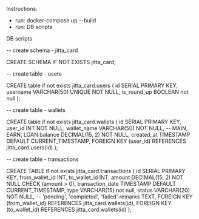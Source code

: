 Instructions:

- run: docker-compose up --build
- run: DB scripts

DB scripts

-- create schema - jitta_card

CREATE SCHEMA IF NOT EXISTS jitta_card;

-- create table - users

CREATE table if not exists jitta_card.users (
id SERIAL PRIMARY KEY,
username VARCHAR(50) UNIQUE NOT NULL,
is_round_up BOOLEAN not null
);

-- create table - wallets

CREATE table if not exists jitta_card.wallets (
id SERIAL PRIMARY KEY,
user_id INT NOT NULL,
wallet_name VARCHAR(50) NOT NULL, -- MAIN, EARN, LOAN
balance DECIMAL(15, 2) NOT NULL,
created_at TIMESTAMP DEFAULT CURRENT_TIMESTAMP,
FOREIGN KEY (user_id) REFERENCES jitta_card.users(id)
);

-- create table - transactions

CREATE TABLE if not exists jitta_card.transactions (
id SERIAL PRIMARY KEY,
from_wallet_id INT,
to_wallet_id INT,
amount DECIMAL(15, 2) NOT NULL CHECK (amount > 0),
transaction_date TIMESTAMP DEFAULT CURRENT_TIMESTAMP,
type VARCHAR(15) not null,
status VARCHAR(20) NOT NULL, -- 'pending', 'completed', 'failed'
remarks TEXT,
FOREIGN KEY (from_wallet_id) REFERENCES jitta_card.wallets(id),
FOREIGN KEY (to_wallet_id) REFERENCES jitta_card.wallets(id)
);
